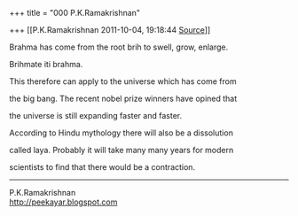 +++
title = "000 P.K.Ramakrishnan"

+++
[[P.K.Ramakrishnan	2011-10-04, 19:18:44 [Source](https://groups.google.com/g/samskrita/c/sa3M8dbwQlI)]]



  

Brahma has come from the root brih to swell, grow, enlarge.

Brihmate iti brahma.



This therefore can apply to the universe which has come from

the big bang. The recent nobel prize winners have opined that

the universe is still expanding faster and faster.



According to Hindu mythology there will also be a dissolution

called laya. Probably it will take many many years for modern

scientists to find that there would be a contraction.



-----------------------------------  
P.K.Ramakrishnan  
<http://peekayar.blogspot.com>

